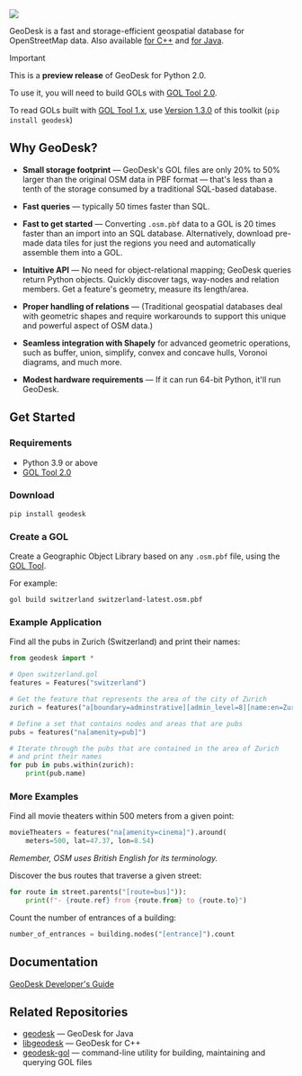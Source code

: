 <img src="https://docs.geodesk.com/img/github-header.png">

GeoDesk is a fast and storage-efficient geospatial database for OpenStreetMap data. 
Also available [for C++](https://github.com/clarisma/libgeodesk) and [for Java](http://www.github.com/clarisma/geodesk).

> [!IMPORTANT]
> This is a **preview release** of GeoDesk for Python 2.0.
>
> To use it, you will need to build GOLs with [GOL Tool 2.0](https://github.com/clarisma/geodesk-gol).
>
> To read GOLs built with [GOL Tool 1.x](https://github.com/clarisma/gol-tool), use [Version 1.3.0](https://github.com/clarisma/geodesk-py/releases/tag/1.3.0) of this toolkit (`pip install geodesk`)
> 

## Why GeoDesk?

- **Small storage footprint** &mdash; GeoDesk's GOL files are only 20% to 50% larger than the original OSM data in PBF format &mdash; that's less than a tenth of the storage consumed by a traditional SQL-based database.

- **Fast queries** &mdash; typically 50 times faster than SQL. 

- **Fast to get started** &mdash; Converting `.osm.pbf` data to a GOL is 20 times faster than an import into an SQL database. Alternatively, download pre-made data tiles for just the regions you need and automatically assemble them into a GOL.

- **Intuitive API** &mdash; No need for object-relational mapping; GeoDesk queries return Python objects. Quickly discover tags, way-nodes and relation members. Get a feature's geometry, measure its length/area. 
 
- **Proper handling of relations** &mdash; (Traditional geospatial databases deal with geometric shapes and require workarounds to support this unique and powerful aspect of OSM data.)

- **Seamless integration with Shapely** for advanced geometric operations, such as buffer, union, simplify, convex and concave hulls, Voronoi diagrams, and much more.

- **Modest hardware requirements** &mdash; If it can run 64-bit Python, it'll run GeoDesk.
 
## Get Started

### Requirements

- Python 3.9 or above
- [GOL Tool 2.0](https://github.com/clarisma/geodesk-gol)
 
### Download

```
pip install geodesk
```

### Create a GOL

Create a Geographic Object Library based on any `.osm.pbf` file, using the [GOL Tool](https://www.geodesk.com/download).

For example:

```
gol build switzerland switzerland-latest.osm.pbf
```

### Example Application

Find all the pubs in Zurich (Switzerland) and print their names:

```python
from geodesk import *

# Open switzerland.gol
features = Features("switzerland")      

# Get the feature that represents the area of the city of Zurich
zurich = features("a[boundary=adminstrative][admin_level=8][name:en=Zurich]").one

# Define a set that contains nodes and areas that are pubs
pubs = features("na[amenity=pub]")

# Iterate through the pubs that are contained in the area of Zurich
# and print their names
for pub in pubs.within(zurich):
    print(pub.name)        
```

### More Examples

Find all movie theaters within 500 meters from a given point:

```python
movieTheaters = features("na[amenity=cinema]").around(
    meters=500, lat=47.37, lon=8.54)
```

*Remember, OSM uses British English for its terminology.*

Discover the bus routes that traverse a given street:

```python
for route in street.parents("[route=bus]")):
    print(f"- {route.ref} from {route.from} to {route.to}")
```

Count the number of entrances of a building:

```python
number_of_entrances = building.nodes("[entrance]").count
```

## Documentation

[GeoDesk Developer's Guide](https://docs.geodesk.com/python)

## Related Repositories

- [geodesk](http://www.github.com/clarisma/geodesk) &mdash; GeoDesk for Java
- [libgeodesk](https://github.com/clarisma/libgeodesk) &mdash; GeoDesk for C++
- [geodesk-gol](http://www.github.com/clarisma/geodesk-gol) &mdash; command-line utility for building, maintaining and querying GOL files
